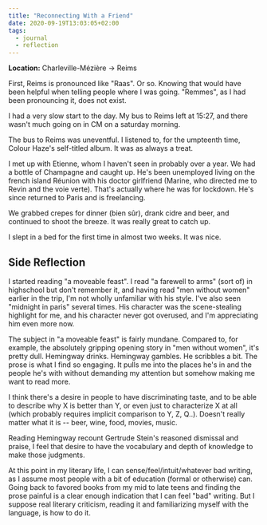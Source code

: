```yaml
---
title: "Reconnecting With a Friend"
date: 2020-09-19T13:03:05+02:00
tags:
  - journal
  - reflection
---
```


**Location:** Charleville-Mézière -> Reims

First, Reims is pronounced like "Raas". Or so. Knowing that would have been
helpful when telling people where I was going. "Remmes", as I had been
pronouncing it, does not exist.

I had a very slow start to the day. My bus to Reims left at 15:27, and there
wasn't much going on in CM on a saturday morning.

The bus to Reims was uneventful. I listened to, for the umpteenth time, Colour
Haze's self-titled album. It was as always a treat.

I met up with Etienne, whom I haven't seen in probably over a year. We had a
bottle of Champagne and caught up. He's been unemployed living on the french
island Réunion with his doctor girlfriend (Marine, who directed me to Revin and
the voie verte). That's actually where he was for lockdown. He's since returned
to Paris and is freelancing.

We grabbed crepes for dinner (bien sûr), drank cidre and beer, and continued to
shoot the breeze. It was really great to catch up.

I slept in a bed for the first time in almost two weeks. It was nice.

## Side Reflection

I started reading "a moveable feast". I read "a farewell to arms" (sort of) in
highschool but don't remember it, and having read "men without women" earlier
in the trip, I'm not wholly unfamiliar with his style. I've also seen "midnight
in paris" several times. His character was the scene-stealing highlight for me,
and his character never got overused, and I'm appreciating him even more now.

The subject in "a moveable feast" is fairly mundane. Compared to, for example,
the absolutely gripping opening story in "men without women", it's pretty dull.
Hemingway drinks. Hemingway gambles. He scribbles a bit. The prose is what I
find so engaging. It pulls me into the places he's in and the people he's with
without demanding my attention but somehow making me want to read more.

I think there's a desire in people to have discriminating taste, and to be able
to describe why X is better than Y, or even just to characterize X at all
(which probably requires implicit comparison to Y, Z, Q..). Doesn't really
matter what it is -- beer, wine, food, movies, music.

Reading Hemingway recount Gertrude Stein's reasoned dismissal and praise, I
feel that desire to have the vocabulary and depth of knowledge to make those
judgments.

At this point in my literary life, I can sense/feel/intuit/whatever bad
writing, as I assume most people with a bit of education (formal or otherwise)
can. Going back to favored books from my mid to late teens and finding the
prose painful is a clear enough indication that I can feel "bad" writing. But I
suppose real literary criticism, reading it and familiarizing myself with the
language, is how to do it.

